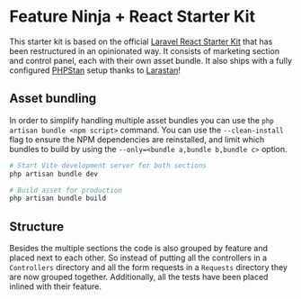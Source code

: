 # Feature Ninja + React Starter Kit

This starter kit is based on the official [Laravel React Starter Kit](https://github.com/laravel/react-starter-kit) that
has been restructured in an opinionated way. It consists of marketing section and control panel, each with their own
asset bundle. It also ships with a fully configured [PHPStan](https://github.com/phpstan/phpstan) setup thanks to
[Larastan](https://github.com/larastan/larastan)!

## Asset bundling

In order to simplify handling multiple asset bundles you can use the `php artisan bundle <npm script>` command. You can
use the `--clean-install` flag to ensure the NPM dependencies are reinstalled, and limit which bundles to build by using
the `--only=<bundle a,bundle b,bundle c>` option.

```bash
# Start Vite development server for both sections
php artisan bundle dev

# Build asset for production
php artisan bundle build
```

## Structure

Besides the multiple sections the code is also grouped by feature and placed next to each other. So instead of putting
all the controllers in a `Controllers` directory and all the form requests in a `Requests` directory they are now
grouped together. Additionally, all the tests have been placed inlined with their feature.
